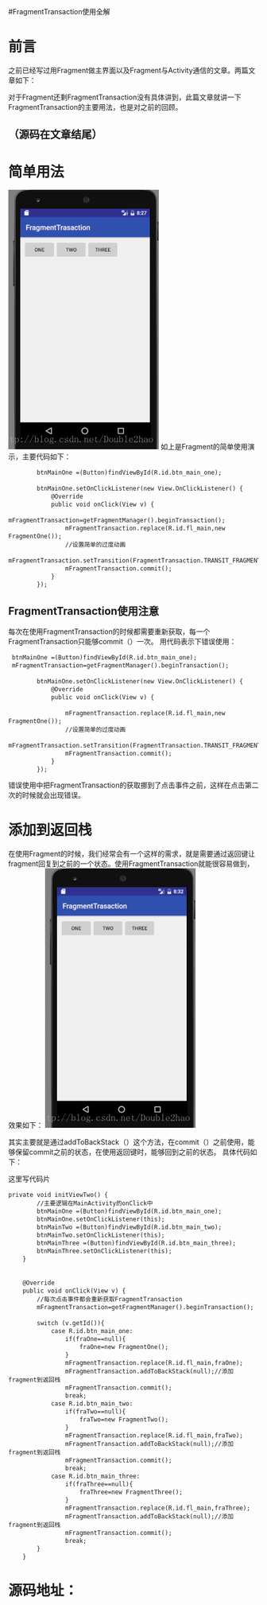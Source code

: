 #FragmentTransaction使用全解
# 前言

之前已经写过用Fragment做主界面以及Fragment与Activity通信的文章。两篇文章如下：    

对于Fragment还剩FragmentTransaction没有具体讲到，此篇文章就讲一下FragmentTransaction的主要用法，也是对之前的回顾。

## （源码在文章结尾）

# 简单用法

<img src="https://raw.githubusercontent.com/Double2hao/xujiajia_blog/main/img/16210039262450.png" alt="这里写图片描述" title="">  如上是Fragment的简单使用演示，主要代码如下：

```
        btnMainOne =(Button)findViewById(R.id.btn_main_one);

        btnMainOne.setOnClickListener(new View.OnClickListener() {
            @Override
            public void onClick(View v) {
                mFragmentTransaction=getFragmentManager().beginTransaction();
                mFragmentTransaction.replace(R.id.fl_main,new FragmentOne());
                //设置简单的过度动画
                mFragmentTransaction.setTransition(FragmentTransaction.TRANSIT_FRAGMENT_OPEN);
                mFragmentTransaction.commit();
            }
        });

```

## FragmentTransaction使用注意

每次在使用FragmentTransaction的时候都需要重新获取，每一个FragmentTransaction只能够commit（）一次。  用代码表示下错误使用：

```
 btnMainOne =(Button)findViewById(R.id.btn_main_one);
 mFragmentTransaction=getFragmentManager().beginTransaction();

        btnMainOne.setOnClickListener(new View.OnClickListener() {
            @Override
            public void onClick(View v) {

                mFragmentTransaction.replace(R.id.fl_main,new FragmentOne());
                //设置简单的过度动画
                mFragmentTransaction.setTransition(FragmentTransaction.TRANSIT_FRAGMENT_OPEN);
                mFragmentTransaction.commit();
            }
        });
```

错误使用中把FragmentTransaction的获取挪到了点击事件之前，这样在点击第二次的时候就会出现错误。

# 添加到返回栈

在使用Fragment的时候，我们经常会有一个这样的需求，就是需要通过返回键让fragment回复到之前的一个状态。使用FragmentTransaction就能很容易做到，效果如下：  <img src="https://raw.githubusercontent.com/Double2hao/xujiajia_blog/main/img/16210039262761.png" alt="这里写图片描述" title="">

其实主要就是通过addToBackStack（）这个方法，在commit（）之前使用，能够保留commit之前的状态，在使用返回键时，能够回到之前的状态。  具体代码如下：

这里写代码片

```
private void initViewTwo() {
        //主要逻辑在MainActivity的onClick中
        btnMainOne =(Button)findViewById(R.id.btn_main_one);
        btnMainOne.setOnClickListener(this);
        btnMainTwo =(Button)findViewById(R.id.btn_main_two);
        btnMainTwo.setOnClickListener(this);
        btnMainThree =(Button)findViewById(R.id.btn_main_three);
        btnMainThree.setOnClickListener(this);
    }


    @Override
    public void onClick(View v) {
        //每次点击事件都会重新获取FragmentTransaction
        mFragmentTransaction=getFragmentManager().beginTransaction();

        switch (v.getId()){
            case R.id.btn_main_one:
                if(fraOne==null){
                    fraOne=new FragmentOne();
                }
                mFragmentTransaction.replace(R.id.fl_main,fraOne);
                mFragmentTransaction.addToBackStack(null);//添加fragment到返回栈
                mFragmentTransaction.commit();
                break;
            case R.id.btn_main_two:
                if(fraTwo==null){
                    fraTwo=new FragmentTwo();
                }
                mFragmentTransaction.replace(R.id.fl_main,fraTwo);
                mFragmentTransaction.addToBackStack(null);//添加fragment到返回栈
                mFragmentTransaction.commit();
                break;
            case R.id.btn_main_three:
                if(fraThree==null){
                    fraThree=new FragmentThree();
                }
                mFragmentTransaction.replace(R.id.fl_main,fraThree);
                mFragmentTransaction.addToBackStack(null);//添加fragment到返回栈
                mFragmentTransaction.commit();
                break;
        }
    }
```

# 源码地址：

